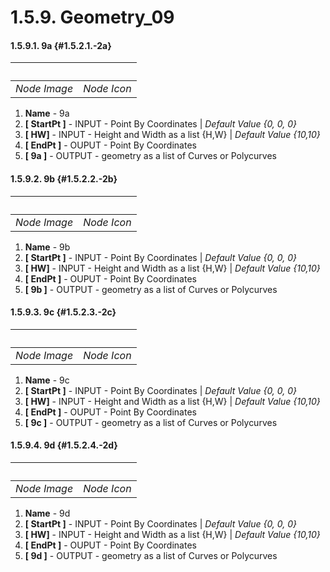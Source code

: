 # 1.5.9. Geometry\_09



#### 1.5.9.1. 9a {#1.5.2.1.-2a}

| ​ |  |
| --- | --- |
| _Node Image_ | _Node Icon_ |

1. **Name** - 9a
2. **\[ StartPt \]** - INPUT - Point By Coordinates \| _Default Value {0, 0, 0}_
3. **\[ HW\]** - INPUT - Height and Width as a list {H,W} \| _Default Value {10,10}_
4. **\[ EndPt \]** - OUPUT - Point By Coordinates
5. **\[ 9a \]** - OUTPUT - geometry as a list of Curves or Polycurves

#### 1.5.9.2. 9b {#1.5.2.2.-2b}

| ​ |  |
| --- | --- |
| _Node Image_ | _Node Icon_ |

1. **Name** - 9b
2. **\[ StartPt \]** - INPUT - Point By Coordinates \| _Default Value {0, 0, 0}_
3. **\[ HW\]** - INPUT - Height and Width as a list {H,W} \| _Default Value {10,10}_
4. **\[ EndPt \]** - OUPUT - Point By Coordinates
5. **\[ 9b \]** - OUTPUT - geometry as a list of Curves or Polycurves

#### 1.5.9.3. 9c {#1.5.2.3.-2c}

| ​ |  |
| --- | --- |
| _Node Image_ | _Node Icon_ |

1. **Name** - 9c
2. **\[ StartPt \]** - INPUT - Point By Coordinates \| _Default Value {0, 0, 0}_
3. **\[ HW\]** - INPUT - Height and Width as a list {H,W} \| _Default Value {10,10}_
4. **\[ EndPt \]** - OUPUT - Point By Coordinates
5. **\[ 9c \]** - OUTPUT - geometry as a list of Curves or Polycurves

#### 1.5.9.4. 9d {#1.5.2.4.-2d}

| ​ |  |
| --- | --- |
| _Node Image_ | _Node Icon_ |

1. **Name** - 9d
2. **\[ StartPt \]** - INPUT - Point By Coordinates \| _Default Value {0, 0, 0}_
3. **\[ HW\]** - INPUT - Height and Width as a list {H,W} \| _Default Value {10,10}_
4. **\[ EndPt \]** - OUPUT - Point By Coordinates
5. **\[ 9d \]** - OUTPUT - geometry as a list of Curves or Polycurves

